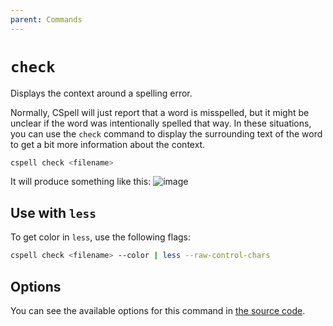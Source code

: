 ```yaml
---
parent: Commands
---
```


# `check`

Displays the context around a spelling error.

Normally, CSpell will just report that a word is misspelled, but it might be unclear if the word was intentionally spelled that way. In these situations, you can use the `check` command to display the surrounding text of the word to get a bit more information about the context.

```sh
cspell check <filename>
```

It will produce something like this:
![image](https://user-images.githubusercontent.com/3740137/35588848-2a8f1bca-0602-11e8-9cda-fddee2742c35.png)

## Use with `less`

To get color in `less`, use the following flags:

```sh
cspell check <filename> --color | less --raw-control-chars
```

## Options

<!-- Do not copy paste options here, as it can and will become out of date. Instead, use a script in CI to automatically generate Markdown content from the source code directly. -->

You can see the available options for this command in [the source code](https://github.com/streetsidesoftware/cspell/blob/main/packages/cspell/src/commandCheck.ts).

